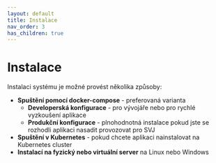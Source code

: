 ```yaml
---
layout: default
title: Instalace
nav_order: 3
has_children: true
---
```


# Instalace

Instalaci systému je možné provést několika způsoby:

* __Spuštění pomocí docker-compose__ - preferovaná varianta
  * __Developerská konfigurace__ - pro vývojáře nebo pro rychlé vyzkoušení aplikace
  * __Produkční konfigurace__ - plnohodnotná instalace pokud jste se rozhodli aplikaci nasadit provozovat pro SVJ
* __Spuštění v Kubernetes__ - pokud chcete aplikaci nainstalovat na Kubernetes cluster
* __Instalací na fyzický nebo virtuální server__ na Linux nebo Windows

